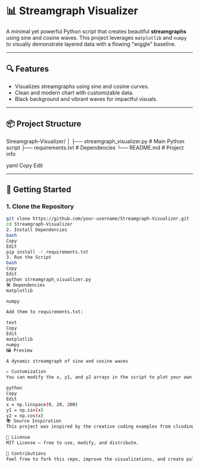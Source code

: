 # 📊 Streamgraph Visualizer

A minimal yet powerful Python script that creates beautiful **streamgraphs** using sine and cosine waves. This project leverages `matplotlib` and `numpy` to visually demonstrate layered data with a flowing "wiggle" baseline.

---

## 🔍 Features

- Visualizes streamgraphs using sine and cosine curves.
- Clean and modern chart with customizable data.
- Black background and vibrant waves for impactful visuals.

---

## 📦 Project Structure

Streamgraph-Visualizer/
│
├── streamgraph_visualizer.py # Main Python script
├── requirements.txt # Dependencies
└── README.md # Project info

yaml
Copy
Edit

---

## 🚀 Getting Started

### 1. Clone the Repository

```bash
git clone https://github.com/your-username/Streamgraph-Visualizer.git
cd Streamgraph-Visualizer
2. Install Dependencies
bash
Copy
Edit
pip install -r requirements.txt
3. Run the Script
bash
Copy
Edit
python streamgraph_visualizer.py
🛠️ Dependencies
matplotlib

numpy

Add them to requirements.txt:

text
Copy
Edit
matplotlib
numpy
🖼️ Preview

A dynamic streamgraph of sine and cosine waves

✏️ Customization
You can modify the x, y1, and y2 arrays in the script to plot your own data layers.

python
Copy
Edit
x = np.linspace(0, 20, 200)
y1 = np.sin(x)
y2 = np.cos(x)
📚 Source Inspiration
This project was inspired by the creative coding examples from clcoding.com

📄 License
MIT License — free to use, modify, and distribute.

🙌 Contributions
Feel free to fork this repo, improve the visualizations, and create pull requests. All contributions are welcome!
